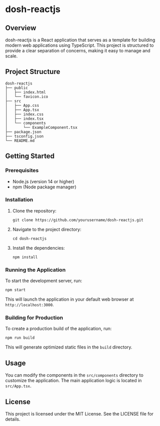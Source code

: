 # dosh-reactjs

## Overview
dosh-reactjs is a React application that serves as a template for building modern web applications using TypeScript. This project is structured to provide a clear separation of concerns, making it easy to manage and scale.

## Project Structure
```
dosh-reactjs
├── public
│   ├── index.html
│   └── favicon.ico
├── src
│   ├── App.css
│   ├── App.tsx
│   ├── index.css
│   ├── index.tsx
│   └── components
│       └── ExampleComponent.tsx
├── package.json
├── tsconfig.json
└── README.md
```

## Getting Started

### Prerequisites
- Node.js (version 14 or higher)
- npm (Node package manager)

### Installation
1. Clone the repository:
   ```
   git clone https://github.com/yourusername/dosh-reactjs.git
   ```
2. Navigate to the project directory:
   ```
   cd dosh-reactjs
   ```
3. Install the dependencies:
   ```
   npm install
   ```

### Running the Application
To start the development server, run:
```
npm start
```
This will launch the application in your default web browser at `http://localhost:3000`.

### Building for Production
To create a production build of the application, run:
```
npm run build
```
This will generate optimized static files in the `build` directory.

## Usage
You can modify the components in the `src/components` directory to customize the application. The main application logic is located in `src/App.tsx`.

## License
This project is licensed under the MIT License. See the LICENSE file for details.